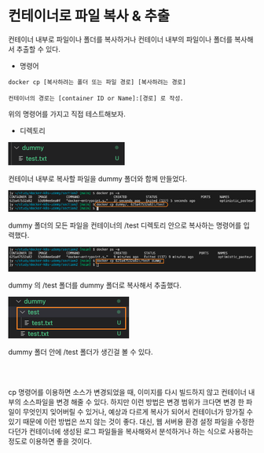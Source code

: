 # 컨테이너로 파일 복사 & 추출

컨테이너 내부로 파일이나 폴더를 복사하거나 컨테이너 내부의 파일이나 폴더를 복사해서 추출할 수 있다.

* 명령어

```
docker cp [복사하려는 폴더 또는 파일 경로] [복사하려는 경로]

컨테이너의 경로는 [container ID or Name]:[경로] 로 작성.
```

위의 명령어를 가지고 직접 테스트해보자.

* 디렉토리

<img src="image/10/dummy-folder.png">

컨테이너 내부로 복사할 파일을 dummy 폴더와 함께 만들었다.

<img src="image/10/copy-to-container.png">

dummy 폴더의 모든 파일을 컨테이너의 /test 디렉토리 안으로 복사하는 명령어를 입력했다.

<img src="image/10/copy-from-container.png">

dummy 의 /test 폴더를 dummy 폴더로 복사해서 추출했다.

<img src="image/10/dummy-folder-after-copy.png">

dummy 폴더 안에 /test 폴더가 생긴걸 볼 수 있다.

<br/><br/>

cp 명령어를 이용하면 소스가 변경되었을 때, 이미지를 다시 빌드하지 않고 컨테이너 내부의 소스파일을 변경 해줄 수 있다. 하지만 이런 방법은 변경 범위가 크다면 변경 한 파일이 무엇인지 잊어버릴 수 있거나, 예상과 다르게 복사가 되어서 컨테이너가 망가질 수 있기 때문에 이런 방법은 쓰지 않는 것이 좋다. 대신, 웹 서버용 환경 설정 파일을 수정한다던가 컨테이너에 생성된 로그 파일들을 복사해와서 분석하거나 하는 식으로 사용하는 정도로 이용하면 좋을 것이다.
